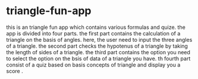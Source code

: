 # triangle-fun-app
this is an triangle fun app which contains various formulas and quize.
the app is divided into four parts.
the first part contains the calculation of a triangle on the basis of angles. here, the user need to input the three angles of a triangle.
the second part checks the hypotenus of a triangle by taking the length of sides of a triangle.
the third part contains the option you need to select the option on the bsis of data of a triangle you have.
th fourth part consist of a quiz based on basis concepts of triangle and display you a score .


